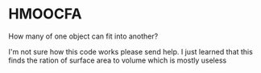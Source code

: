 # HMOOCFA
How many of one object can fit into another? 

I'm not sure how this code works please send help. I just learned that this finds the ration of surface area to volume which is mostly useless

